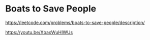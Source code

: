 # Boats to Save People

https://leetcode.com/problems/boats-to-save-people/description/

https://youtu.be/XbaxWuHIWUs